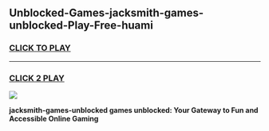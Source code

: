 
## Unblocked-Games-jacksmith-games-unblocked-Play-Free-huami
<h3>
<a href="https://premium76.site?title=jacksmith-games-unblocked&ref=10A">CLICK TO PLAY</a></h3>
<hr>

<h3>
<a href="https://premium76.site?title=jacksmith-games-unblocked&ref=10A">CLICK 2 PLAY</a>
  
</h3>

<a href="https://premium76.site?title=jacksmith-games-unblocked&ref=10A"><img src="https://clearcache.store/games.png"></a>


**jacksmith-games-unblocked games unblocked: Your Gateway to Fun and Accessible Online Gaming**
